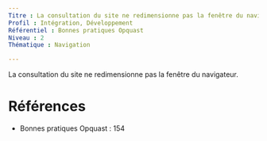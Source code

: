 ```yaml
---
Titre : La consultation du site ne redimensionne pas la fenêtre du navigateur.
Profil : Intégration, Développement
Référentiel : Bonnes pratiques Opquast
Niveau : 2
Thématique : Navigation

---
```

La consultation du site ne redimensionne pas la fenêtre du navigateur.

# Références

*   Bonnes pratiques Opquast : 154